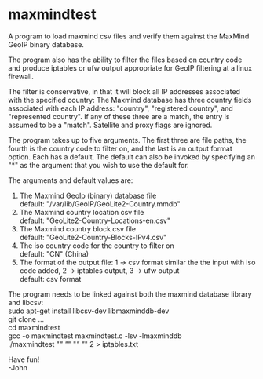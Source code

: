 # maxmindtest
A program to load maxmind csv files and verify them against the MaxMind GeoIP binary database.

The program also has the ability to filter the files based on country code and produce iptables
or ufw output appropriate for GeoIP filtering at a linux firewall.

The filter is conservative, in that it will block all IP addresses associated with the specified
country: The Maxmind database has three country fields associated with each IP address: "country",
"registered country", and "represented country". If any of these three are a match, the entry is
assumed to be a "match". Satellite and proxy flags are ignored.

The program takes up to five arguments. The first three are file paths, the fourth is the country
code to filter on, and the last is an output format option. Each has a default. The default can also
be invoked by specifying an "*" as the argument that you wish to use the default for.

The arguments and default values are:

1) The Maxmind GeoIp (binary) database file<br>
   default: "/var/lib/GeoIP/GeoLite2-Country.mmdb"
2) The Maxmind country location csv file<br>
   default: "GeoLite2-Country-Locations-en.csv"
3) The Maxmind country block csv file<br>
   default: "GeoLite2-Country-Blocks-IPv4.csv"
4) The iso country code for the country to filter on<br>
   default: "CN" (China)
5) The format of the output file: 1 -> csv format similar the the input with iso code added, 2 -> iptables output, 3 -> ufw output<br>
   default: csv format

The program needs to be linked against both the maxmind database library and libcsv:<br>
sudo apt-get install libcsv-dev libmaxminddb-dev<br>
git clone ...<br>
cd maxmindtest<br>
gcc -o maxmindtest maxmindtest.c -lsv -lmaxminddb<br>
./maxmindtest "*" "*" "*" "*" 2  > iptables.txt<br>

Have fun!<br>
-John

